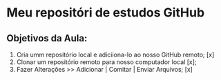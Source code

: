 # Meu repositóri de estudos GitHub
## Objetivos da Aula:

1. Cria umm repositório local e adiciiona-lo ao nosso GitHub remoto; [x]
2. Clonar um repositório remoto para nosso computador local [x];
3. Fazer Alterações >> Adicionar | Comitar | Enviar Arquivos; [x]
